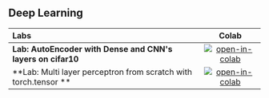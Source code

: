 ## Deep Learning

| Labs                                                       | Colab                                            |
| :-------------------------------------------------------- | :-----------------------------------------------:| 
| **Lab: AutoEncoder with Dense and CNN's layers on cifar10**               | [![open-in-colab]][lab01-colab]                  | 
| **Lab: Multi layer perceptron from scratch with torch.tensor **               | [![open-in-colab]][lab02-colab]                  | 
            


[lab01-colab]: https://colab.research.google.com/drive/1edA6JZiwfFA9xILRVy2tEPjlsFxXNMFx?usp=sharing
[lab02-colab]: https://colab.research.google.com/drive/1JD_vlo1h4EsT4Mvpc0UsI4XnLCFUFrWZ?usp=sharing

[lab03-colab]: https://fsdl.me/lab03-colab
[lab04-colab]: https://fsdl.me/lab04-colab
[lab05-colab]: https://fsdl.me/lab05-colab
[lab06-colab]: https://fsdl.me/lab06-colab
[lab07-colab]: https://fsdl.me/lab07-colab
[lab08-colab]: https://fsdl.me/lab08-colab
[open-in-colab]: https://colab.research.google.com/assets/colab-badge.svg

